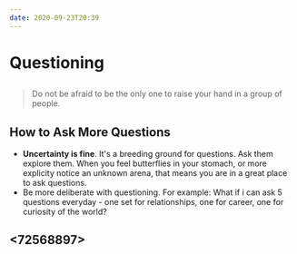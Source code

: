 ```yaml
---
date: 2020-09-23T20:39
---
```


# Questioning


## <c316af3e>
> Do not be afraid to be the only one to raise your hand in a group of people.

## How to Ask More Questions

- **Uncertainty is fine**. It's a breeding ground for questions. Ask them explore them. When you feel butterflies in your stomach, or more explicity notice an unknown arena, that means you are in a great place to ask questions.
- Be more deliberate with questioning. For example: What if i can ask 5 questions everyday - one set for relationships, one for career, one for curiosity of the world?

## <72568897>
